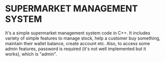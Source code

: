 # SUPERMARKET MANAGEMENT SYSTEM
It's a simple supermarket management system code in C++. It includes variety of simple features to manage stock, help a customer buy something, maintain their wallet balance, create account etc.
Also, to access some admin features, password is required (it's not well implemented but it works), which is "admin".
